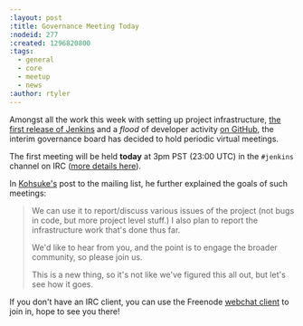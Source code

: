 ```yaml
---
:layout: post
:title: Governance Meeting Today
:nodeid: 277
:created: 1296820800
:tags:
  - general
  - core
  - meetup
  - news
:author: rtyler
---
```


Amongst all the work this week with setting up project infrastructure, [the first release of Jenkins](http://mirrors.jenkins-ci.org/war/1.396/) and a _flood_ of developer activity [on GitHub](https://github.com/jenkinsci), the interim governance board has decided to hold periodic virtual meetings.

The first meeting will be held **today** at 3pm PST (23:00 UTC) in the `#jenkins` channel on IRC ([more details here](http://jenkins-ci.org/content/chat)).

In [Kohsuke's](http://twitter.com/kohsukekawa/) post to the mailing list, he further explained the goals of such meetings:

> We can use it to report/discuss various issues of the project (not bugs in code, but more project level stuff.) I also plan to report the infrastructure work that's done thus far.
>
> We'd like to hear from you, and the point is to engage the broader community, so please join us.
>
> This is a new thing, so it's not like we've figured this all out, but let's see how it goes.

If you don't have an IRC client, you can use the Freenode [webchat client](http://webchat.freenode.net/) to join in, hope to see you there!

<!--break-->
